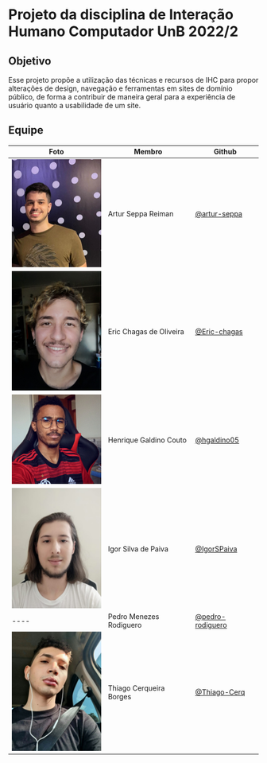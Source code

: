 # Projeto da disciplina de Interação Humano Computador UnB 2022/2
## Objetivo
Esse projeto propõe a utilização das técnicas e recursos de IHC para propor alterações de design, navegação e ferramentas em sites de domínio público, de forma a contribuir de maneira geral para a experiência de usuário quanto a usabilidade de um site.
## Equipe
|Foto|Membro|Github|
|----|------|------|
|<img src="assets/img/team/ArturSeppaProfPic.jpeg" width="200"/>|Artur Seppa Reiman|[@artur-seppa](https://github.com/artur-seppa)
|<img src="assets/img/team/EricProfPic.jpg" width="200"/>|Eric Chagas de Oliveira|[@Eric-chagas](https://github.com/Eric-chagas)
|<img src="assets/img/team/HenriqueGaldinoProfPic.jpg" width="200"/>|Henrique Galdino Couto|[@hgaldino05](https://github.com/hgaldino05)
|<img src="assets/img/team/IgorSilvaProfPic.jpeg" width="200"/>|Igor Silva de Paiva|[@IgorSPaiva](https://github.com/IgorSPaiva)
|----|Pedro Menezes Rodiguero|[@pedro-rodiguero](https://github.com/pedro-rodiguero)
|<img src="assets/img/team/ThiagoProfPic.jpg" width="200"/>|Thiago Cerqueira Borges|[@Thiago-Cerq](https://github.com/Thiago-Cerq)
